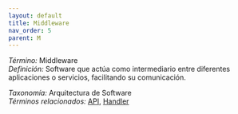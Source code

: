 ```yaml
---
layout: default
title: Middleware
nav_order: 5
parent: M
---
```


*Término:* Middleware  
*Definición:* Software que actúa como intermediario entre diferentes aplicaciones o servicios, facilitando su comunicación.

*Taxonomía:* Arquitectura de Software  
*Términos relacionados:* [API](https://maleniski.github.io/diccionario-angl-tec-mx/docs/alfabeticamente/A/api/), [Handler](https://maleniski.github.io/diccionario-angl-tec-mx/docs/alfabeticamente/H/handler/)
